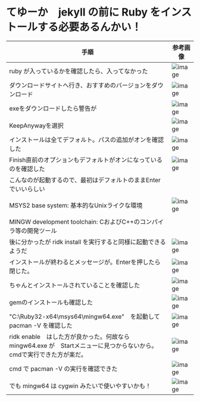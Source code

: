 <link rel="stylesheet" type="text/css" href="/assets/css/styles.css">

# てゆーか　jekyll の前に Ruby をインストールする必要あるんかい！


|手順|参考画像|
|-|-|
|ruby が入っているかを確認したら、入ってなかった|![image](https://github.com/jamad/jamad.github.io/assets/949913/dc437b23-81ff-4f23-bc0b-b3155ae0b2ac)|
|ダウンロードサイトへ行き、おすすめのバージョンをダウンロード|![image](https://github.com/jamad/jamad.github.io/assets/949913/31bad4b1-6d26-4cae-a968-9fe2e2b1ba8f)|
|exeをダウンロードしたら警告が|![image](https://github.com/jamad/jamad.github.io/assets/949913/642d8693-305c-41f1-b477-d2cab9da4981)|
|KeepAnywayを選択|![image](https://github.com/jamad/jamad.github.io/assets/949913/fb40fda2-f80a-4a8a-9e11-d89b6dd3c47c)|
|インストールは全てデフォルト。パスの追加がオンを確認した|![image](https://github.com/jamad/jamad.github.io/assets/949913/27d42233-920e-4274-89c7-8e7fa8f1cda1)|
|Finish直前のオプションもデフォルトがオンになっているのを確認した|![image](https://github.com/jamad/jamad.github.io/assets/949913/b57bc822-3f27-4235-a5eb-d0232c30a0f4)|
|こんなのが起動するので、最初はデフォルトのままEnterでいいらしい <br><br>MSYS2 base system: 基本的なUnixライクな環境<br><br>MINGW development toolchain: CおよびC++のコンパイラ等の開発ツール|![image](https://github.com/jamad/jamad.github.io/assets/949913/50292012-c971-47fa-81b4-89902c9e8457)|
|後に分かったが ridk install を実行すると同様に起動できるようだ|![image](https://github.com/jamad/jamad.github.io/assets/949913/cf428a5d-ee0d-4a9f-b30a-c9450be80eb5)|
|インストールが終わるとメッセージが。Enterを押したら閉じた。|![image](https://github.com/jamad/jamad.github.io/assets/949913/2c337a3b-7201-4499-b2d6-594014d97068)|
|ちゃんとインストールされていることを確認した|![image](https://github.com/jamad/jamad.github.io/assets/949913/c2ff6be5-27ae-4bbd-a6b0-94b6eee43dd8)|
|gemのインストールも確認した|![image](https://github.com/jamad/jamad.github.io/assets/949913/67fa8bab-cf3d-4d68-8948-50c856303e4f)|
|"C:\Ruby32-x64\msys64\mingw64.exe"　を起動して　pacman -V を確認した|![image](https://github.com/jamad/jamad.github.io/assets/949913/ea52e651-b34d-481b-a50e-5b67213ad638)|
|ridk enable　はした方が良かった。何故なら mingw64.exe が　Startメニューに見つからないから。cmdで実行できた方が楽だ。|![image](https://github.com/jamad/jamad.github.io/assets/949913/69f2822a-3a4c-467f-93ed-27d59bdbdd88)|
|cmd で pacman -V の実行を確認できた|![image](https://github.com/jamad/jamad.github.io/assets/949913/fe55aef7-ca5f-4d3d-b712-474d56e435a2)|
|でも mingw64 は cygwin みたいで使いやすいかも！|![image](https://github.com/jamad/jamad.github.io/assets/949913/02b065a4-1f5f-409a-b3e9-dbaf8ae9b6b5)|




